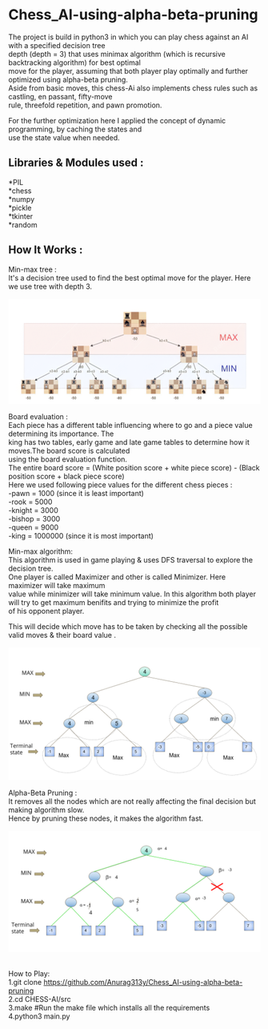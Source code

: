 # Chess_AI-using-alpha-beta-pruning

The project is build in python3 in which you can play chess against an AI with a specified decision tree<br/>
depth (depth = 3) that uses minimax algorithm (which is recursive backtracking algorithm) for best optimal<br/>
move for the player, assuming that both player play optimally and further optimized using alpha-beta pruning.<br/>
Aside from basic moves, this chess-Ai also implements chess rules such as castling, en passant, fifty-move <br/>
rule, threefold repetition, and pawn promotion.<br/> 
   
For the further optimization here I applied the concept of dynamic programming, by caching the states and<br/>
use the state value when needed.<br/>

## Libraries & Modules used :
*PIL<br/> 
*chess<br/> 
*numpy<br/> 
*pickle<br/> 
*tkinter<br/> 
*random<br/> 
  
   
## How It Works :
Min-max tree : <br/>
It's a decision tree used to find the best optimal move for the player. Here we use tree with depth 3.<br/><br/>
<img src="https://github.com/Anurag313y/Chess_AI-using-alpha-beta-pruning/blob/master/img/Decision%20Tree.png" width="600"/><br/>
   
Board evaluation :<br/> 
Each piece has a different table influencing where to go and a piece value determining its importance. The<br/>
king has two tables, early game and late game tables to determine how it moves.The board score is calculated<br/>
using the board evaluation function.<br/>
The entire board score = (White position score + white piece score) - (Black position score + black piece score)<br/>
Here we used following piece values for the different chess pieces : <br/>
    -pawn    = 1000 (since it is least important)<br/>
    -rook    = 5000<br/>
    -knight  = 3000<br/>
    -bishop  = 3000<br/>
    -queen   = 9000<br/>
    -king    = 1000000 (since it is most important)<br/>
    
   
   
   Min-max algorithm: <br/>
   This algorithm is used in game playing & uses DFS traversal to explore the decision tree.<br/>
   One player is called Maximizer and other is called Minimizer. Here maximizer will take maximum<br/>
   value while minimizer will take minimum value. 
   In this algorithm both player will try to get maximum benifits and trying to minimize the profit <br/>
   of his opponent player. 

   This will decide which move has to be taken by checking all the possible valid moves & their board value .<br/><br/>
   <img src="https://github.com/Anurag313y/Chess_AI-using-alpha-beta-pruning/blob/master/img/minmax.png" width="600"/><br/>
   
   Alpha-Beta Pruning : <br/>
   It removes all the nodes which are not really affecting the final decision but making algorithm slow. <br/>
   Hence by pruning these nodes, it makes the algorithm fast.<br/><br/>
    <img src="https://github.com/Anurag313y/Chess_AI-using-alpha-beta-pruning/blob/master/img/alphabeta.png" width="600"/><br/><br/>
    
    

   
How to Play:<br/>
    1.git clone https://github.com/Anurag313y/Chess_AI-using-alpha-beta-pruning<br/>
    2.cd CHESS-AI/src<br/>
    3.make    #Run the make file which installs all the requirements<br/>
    4.python3 main.py<br/>
